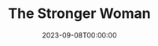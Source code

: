 ---
title: The Stronger Woman
date: 2023-09-08T00:00:00
opening_date: 1933-04-18
closing_date:
layout: productions
playbill:
Theatre: Theatre Jacksonville
cast:
- Waitress: Cecile Bowen
- Miss X: Elsie Cassett Laughlin
- Mrs. Y: Fay Beckett
crew:
- Director: Fay Beckett
- Staging: Drummond Paul, Jr.
understudies:
orchestra:
---